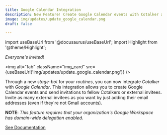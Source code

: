 ```yaml
---
title: Google Calendar Integration
description: New Feature! Create Google Calendar events with Cotalker and invite whomever you want.
image: img/updates/update_google_calendar.png
draft: false

---
```


import useBaseUrl from '@docusaurus/useBaseUrl'; 
import Highlight from '@theme/Highlight';


<div className="align-center">
<div className="card">
<div className="card__header">

<span className="hero__subtitle"><em>Everyone's invited!</em></span>

</div>
<div className="card__image">

<img alt="fab" className="img_card" src={useBaseUrl('img/updates/update_google_calendar.png')} />
<br/>

</div>
<div className="card__body">

Through a new _stage-bot_ for your _routines_, you can now integrate _Cotalker_ with _Google Calendar_.
This integration allows you to create Google Calendar events and send invitations to fellow Cotalkers or external invitees. Invite as many external invitees as you want by just adding their email addresses (even if they're not Gmail accounts).

**NOTE**: _This feature requires that your organization's Google Workspace has domain-wide delegation enabled._

</div>
<div className="card__footer text-center align-padding-center">

<a className="button button--info button--block" href="/docs/documentation/automation/bots/pbgooglecalendar-2.0.0">See Documentation</a>
<br/>

</div>
</div>
</div>
